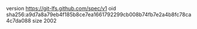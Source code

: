version https://git-lfs.github.com/spec/v1
oid sha256:a9d7a8a79eb4f185b8ce7ea1661792299cb008b74fb7e2a4b8fc78ca4c7da088
size 2002
